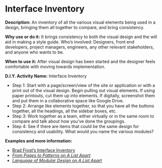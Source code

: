 # Interface Inventory

**Description:** An inventory of all the various visual elements being used in a design, bringing them all together to compare, and bring consistency.

**Why use or do it:** It brings consistency to both the visual design and the will aid in making a style guide.
Who’s involved: Designers, front end developers, project managers, engineers, any other relevant stakeholders, and anyone who wants to be.

**When to use it:** After visual design has been started and the designer feels comfortable with moving towards implementation.

**D.I.Y. Activity Name:** Interface Inventory

- Step 1: Start with a page/screen/view of the site or application or with a print out of the visual design. Begin pulling out visual elements. If using paper printouts, cut them up into elements. If digitally, screenshot them and put them in a collaborative space like Google Drive.
- Step 2: Arrange like elements together, so that you have all the buttons together, all the headings, all the sidebar boxes, etc.
- Step 3: Work together as a team, either virtually or in the same room to compare and talk about how you’ve done the groupings.
- Step 4: See if there are items that could be the same design for consistency and usability. What would you name the various modules?

**Examples and more information:**

- [Brad Frost’s Interface Inventory](http://bradfrost.com/blog/post/interface-inventory/)
- [_From Pages to Patterns_ on _A List Apart_](http://alistapart.com/article/from-pages-to-patterns-an-exercise-for-everyone)
- [_Language of Modular Design_ on _A List Apart_](http://alistapart.com/article/language-of-modular-design)
